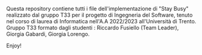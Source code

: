 Questa repository contiene tutti i file dell'implementazione di "Stay Busy" realizzato dal gruppo T33 per il progetto di Ingegneria del Software, tenuto nel corso di laurea di Informatica nell'A.A 2022/2023 all'Università di Trento. Gruppo T33 formato dagli studenti : Riccardo Fusiello (Team Leader), Giorgia Gabardi, Giorgia Lorengo.

Enjoy!